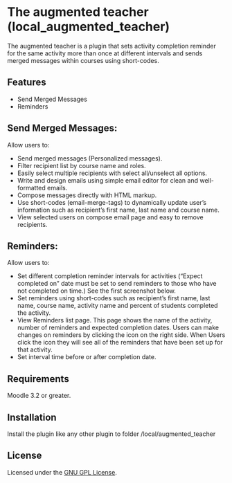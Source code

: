 The augmented teacher (local_augmented_teacher)
====================

The augmented teacher is a plugin that sets activity completion reminder for the same activity more than once at different intervals and sends merged messages within courses using short-codes.

Features
--------
- Send Merged Messages
- Reminders

Send Merged Messages:
--------
Allow users to:
- Send merged messages (Personalized messages).
- Filter recipient list by course name and roles.
- Easily select multiple recipients with select all/unselect all options.
- Write and design emails using simple email editor for clean and well-formatted emails.
- Compose messages directly with HTML markup.
- Use short-codes (email-merge-tags) to dynamically update user’s information such as recipient’s first name, last name and course name. 
- View selected users on compose email page and easy to remove recipients. 

Reminders:
--------
Allow users to:
- Set different completion reminder intervals for activities (“Expect completed on” date must be set to send reminders to those who have not completed on time.) See the first screenshot below.
- Set reminders using short-codes such as recipient’s first name, last name, course name, activity name and percent of students completed the activity.
- View Reminders list page. This page shows the name of the activity, number of reminders and expected completion dates. Users can make changes on reminders by clicking the icon on the right side.  When Users click the icon they will see all of the reminders that have been set up for that activity. 
- Set interval time before or after completion date. 

Requirements
------------

Moodle 3.2 or greater.

Installation
------------

Install the plugin like any other plugin to folder /local/augmented_teacher

License
-------

Licensed under the [GNU GPL License](http://www.gnu.org/copyleft/gpl.html).

